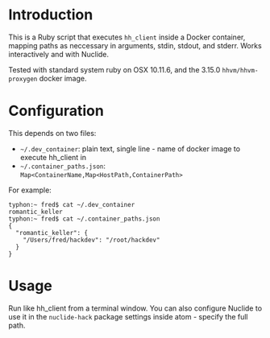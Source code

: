 Introduction
============

This is a Ruby script that executes `hh_client` inside a Docker container, mapping paths as neccessary in arguments, stdin, stdout, and stderr. Works interactively and with Nuclide.

Tested with standard system ruby on OSX 10.11.6, and the 3.15.0 `hhvm/hhvm-proxygen` docker image.

Configuration
=============

This depends on two files:
 - `~/.dev_container`: plain text, single line - name of docker image to execute hh_client in
 - `~/.container_paths.json`: `Map<ContainerName,Map<HostPath,ContainerPath>`

For example:

```
typhon:~ fred$ cat ~/.dev_container
romantic_keller
typhon:~ fred$ cat ~/.container_paths.json
{
  "romantic_keller": {
    "/Users/fred/hackdev": "/root/hackdev"
  }
}
```

Usage
=====

Run like hh_client from a terminal window. You can also configure Nuclide to use it in the `nuclide-hack` package settings inside atom - specify the full path.